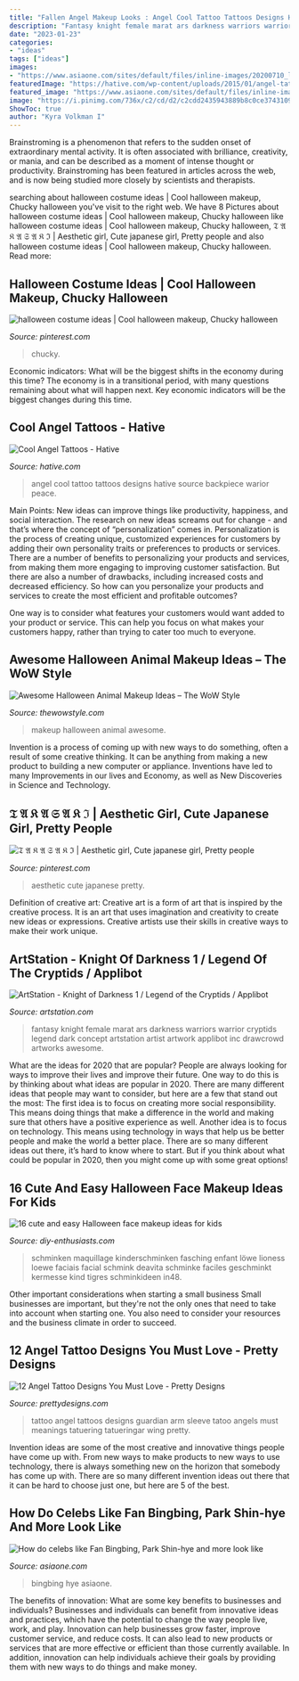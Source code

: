 ```yaml
---
title: "Fallen Angel Makeup Looks : Angel Cool Tattoo Tattoos Designs Hative Source Backpiece Warior Peace"
description: "Fantasy knight female marat ars darkness warriors warrior cryptids legend dark concept artstation artist artwork applibot inc drawcrowd artworks awesome"
date: "2023-01-23"
categories:
- "ideas"
tags: ["ideas"]
images:
- "https://www.asiaone.com/sites/default/files/inline-images/20200710_lucywithoutmakeup_fb_1.jpg"
featuredImage: "https://hative.com/wp-content/uploads/2015/01/angel-tattoos/10-cool-angel-tattoo-design.jpg"
featured_image: "https://www.asiaone.com/sites/default/files/inline-images/20200710_lucywithoutmakeup_fb_1.jpg"
image: "https://i.pinimg.com/736x/c2/cd/d2/c2cdd2435943889b8c0ce37431094a93.jpg"
ShowToc: true
author: "Kyra Volkman I"
---
```



Brainstroming is a phenomenon that refers to the sudden onset of extraordinary mental activity. It is often associated with brilliance, creativity, or mania, and can be described as a moment of intense thought or productivity. Brainstroming has been featured in articles across the web, and is now being studied more closely by scientists and therapists.

	

		
searching about halloween costume ideas | Cool halloween makeup, Chucky halloween you've visit to the right web. We have 8 Pictures about halloween costume ideas | Cool halloween makeup, Chucky halloween like halloween costume ideas | Cool halloween makeup, Chucky halloween, 𝔗 𝔄 𝔎 𝔄 𝔖 𝔄 𝔎 ℑ | Aesthetic girl, Cute japanese girl, Pretty people and also halloween costume ideas | Cool halloween makeup, Chucky halloween. Read more:
		
    
## Halloween Costume Ideas | Cool Halloween Makeup, Chucky Halloween

<img loading=lazy src="https://i.pinimg.com/736x/c2/cd/d2/c2cdd2435943889b8c0ce37431094a93.jpg" onerror="this.onerror=null;this.src='https://tse1.mm.bing.net/th?id=OIP.G41nR1AqDMoYh143FlEZDQHaKO&amp;pid=15.1';" alt="halloween costume ideas | Cool halloween makeup, Chucky halloween">

_Source: pinterest.com_

>chucky. 

	

Economic indicators: What will be the biggest shifts in the economy during this time?
The economy is in a transitional period, with many questions remaining about what will happen next. Key economic indicators will be the biggest changes during this time.

    
## Cool Angel Tattoos - Hative

<img loading=lazy src="https://hative.com/wp-content/uploads/2015/01/angel-tattoos/10-cool-angel-tattoo-design.jpg" onerror="this.onerror=null;this.src='https://tse2.mm.bing.net/th?id=OIP.0CrvEw_T7iO0zlPRgZUSKgHaLD&amp;pid=15.1';" alt="Cool Angel Tattoos - Hative">

_Source: hative.com_

>angel cool tattoo tattoos designs hative source backpiece warior peace. 

	

Main Points: New ideas can improve things like productivity, happiness, and social interaction.
The research on new ideas screams out for change - and that’s where the concept of “personalization” comes in. Personalization is the process of creating unique, customized experiences for customers by adding their own personality traits or preferences to products or services.
There are a number of benefits to personalizing your products and services, from making them more engaging to improving customer satisfaction. But there are also a number of drawbacks, including increased costs and decreased efficiency. So how can you personalize your products and services to create the most efficient and profitable outcomes?

One way is to consider what features your customers would want added to your product or service. This can help you focus on what makes your customers happy, rather than trying to cater too much to everyone.

    
## Awesome Halloween Animal Makeup Ideas – The WoW Style

<img loading=lazy src="http://thewowstyle.com/wp-content/uploads/2016/06/Creative-Animal-Halloween-Makeup.jpg" onerror="this.onerror=null;this.src='https://tse3.mm.bing.net/th?id=OIP.N1WTnNBKUeZ-oubTYwLd2wHaLH&amp;pid=15.1';" alt="Awesome Halloween Animal Makeup Ideas – The WoW Style">

_Source: thewowstyle.com_

>makeup halloween animal awesome. 

	

Invention is a process of coming up with new ways to do something, often a result of some creative thinking. It can be anything from making a new product to building a new computer or appliance. Inventions have led to many Improvements in our lives and Economy, as well as New Discoveries in Science and Technology.

    
## 𝔗 𝔄 𝔎 𝔄 𝔖 𝔄 𝔎 ℑ | Aesthetic Girl, Cute Japanese Girl, Pretty People

<img loading=lazy src="https://i.pinimg.com/736x/da/21/da/da21da266e8a69aa9af26193a24ea9ba.jpg" onerror="this.onerror=null;this.src='https://tse3.mm.bing.net/th?id=OIP.7bIbJKxks3B2bnVtIv-X9AHaIR&amp;pid=15.1';" alt="𝔗 𝔄 𝔎 𝔄 𝔖 𝔄 𝔎 ℑ | Aesthetic girl, Cute japanese girl, Pretty people">

_Source: pinterest.com_

>aesthetic cute japanese pretty. 

	

Definition of creative art:
Creative art is a form of art that is inspired by the creative process. It is an art that uses imagination and creativity to create new ideas or expressions. Creative artists use their skills in creative ways to make their work unique.

    
## ArtStation - Knight Of Darkness 1 / Legend Of The Cryptids / Applibot

<img loading=lazy src="https://cdna.artstation.com/p/assets/images/images/000/368/816/large/marat-ars-aki-reg-final2-as.jpg?1443929098" onerror="this.onerror=null;this.src='https://tse2.mm.bing.net/th?id=OIP.xNWKqqfpGT57jKypHNXKegHaJ4&amp;pid=15.1';" alt="ArtStation - Knight of Darkness 1 / Legend of the Cryptids / Applibot">

_Source: artstation.com_

>fantasy knight female marat ars darkness warriors warrior cryptids legend dark concept artstation artist artwork applibot inc drawcrowd artworks awesome. 

	

What are the ideas for 2020 that are popular?
People are always looking for ways to improve their lives and improve their future. One way to do this is by thinking about what ideas are popular in 2020. There are many different ideas that people may want to consider, but here are a few that stand out the most: 
The first idea is to focus on creating more social responsibility. This means doing things that make a difference in the world and making sure that others have a positive experience as well. Another idea is to focus on technology. This means using technology in ways that help us be better people and make the world a better place. 
There are so many different ideas out there, it’s hard to know where to start. But if you think about what could be popular in 2020, then you might come up with some great options!

    
## 16 Cute And Easy Halloween Face Makeup Ideas For Kids

<img loading=lazy src="https://www.diy-enthusiasts.com/wp-content/uploads/2014/09/kids-face-makeup-ideas-little-girl-lioness-e1410711157940.jpg" onerror="this.onerror=null;this.src='https://tse4.mm.bing.net/th?id=OIP.__21iv5VH1lzBtHCDDS3kQHaQp&amp;pid=15.1';" alt="16 cute and easy Halloween face makeup ideas for kids">

_Source: diy-enthusiasts.com_

>schminken maquillage kinderschminken fasching enfant löwe lioness loewe faciais facial schmink deavita schminke faciles geschminkt kermesse kind tigres schminkideen in48. 

	

Other important considerations when starting a small business
Small businesses are important, but they're not the only ones that need to take into account when starting one. You also need to consider your resources and the business climate in order to succeed.

    
## 12 Angel Tattoo Designs You Must Love - Pretty Designs

<img loading=lazy src="http://www.prettydesigns.com/wp-content/uploads/2014/10/Angel-on-the-Arm.jpg" onerror="this.onerror=null;this.src='https://tse2.mm.bing.net/th?id=OIP.mWBwf8p4k6FRRCDYsEuHOgHaLG&amp;pid=15.1';" alt="12 Angel Tattoo Designs You Must Love - Pretty Designs">

_Source: prettydesigns.com_

>tattoo angel tattoos designs guardian arm sleeve tatoo angels must meanings tatuering tatueringar wing pretty. 

	

Invention ideas are some of the most creative and innovative things people have come up with. From new ways to make products to new ways to use technology, there is always something new on the horizon that somebody has come up with. There are so many different invention ideas out there that it can be hard to choose just one, but here are 5 of the best.

    
## How Do Celebs Like Fan Bingbing, Park Shin-hye And More Look Like

<img loading=lazy src="https://www.asiaone.com/sites/default/files/inline-images/20200710_lucywithoutmakeup_fb_1.jpg" onerror="this.onerror=null;this.src='https://tse1.mm.bing.net/th?id=OIP.ZqHB0rNt5dks0kGHb4pIxQHaHa&amp;pid=15.1';" alt="How do celebs like Fan Bingbing, Park Shin-hye and more look like">

_Source: asiaone.com_

>bingbing hye asiaone. 

	

The benefits of innovation: What are some key benefits to businesses and individuals?
Businesses and individuals can benefit from innovative ideas and practices, which have the potential to change the way people live, work, and play. Innovation can help businesses grow faster, improve customer service, and reduce costs. It can also lead to new products or services that are more effective or efficient than those currently available. In addition, innovation can help individuals achieve their goals by providing them with new ways to do things and make money.

